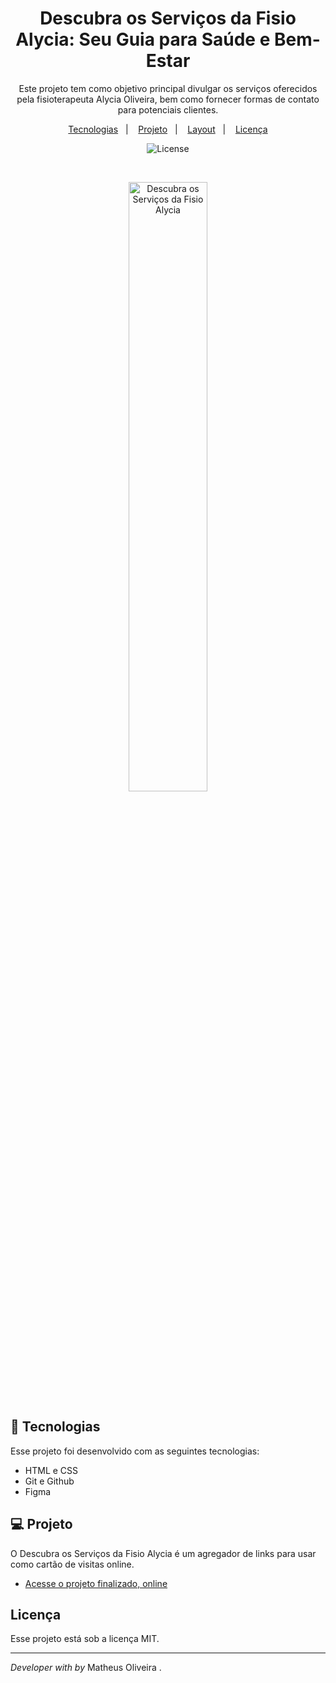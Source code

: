 <h1 align="center"> Descubra os Serviços da Fisio Alycia: Seu Guia para Saúde e Bem-Estar </h1>

<p align="center">
Este projeto tem como objetivo principal divulgar os serviços oferecidos pela fisioterapeuta Alycia Oliveira, bem como fornecer formas de contato para potenciais clientes.<br/>
</p>

<p align="center">
  <a href="#-tecnologias">Tecnologias</a>&nbsp;&nbsp;&nbsp;|&nbsp;&nbsp;&nbsp;
  <a href="#-projeto">Projeto</a>&nbsp;&nbsp;&nbsp;|&nbsp;&nbsp;&nbsp;
  <a href="#-layout">Layout</a>&nbsp;&nbsp;&nbsp;|&nbsp;&nbsp;&nbsp;
  <a href="#memo-licença">Licença</a>
</p>

<p align="center">
  <img alt="License" src="https://github.com/user-attachments/assets/c6f3e8d8-b2a9-4e18-85d9-91da4996ca90">
</p>

<br>

<p align="center">
  <img alt="Descubra os Serviços da Fisio Alycia" src="https://github.com/user-attachments/assets/c29104e8-93ce-41ce-82b6-5d4cb6e70f6c"
 width="50%">
</p>

## 🚀 Tecnologias

Esse projeto foi desenvolvido com as seguintes tecnologias:

- HTML e CSS
- Git e Github
- Figma

## 💻 Projeto

O Descubra os Serviços da Fisio Alycia é um agregador de links para usar como cartão de visitas online.

- [Acesse o projeto finalizado, online](https://maykbrito.github.io/devlinks)

## Licença

Esse projeto está sob a licença MIT.

---

<i>Developer with by</i> Matheus Oliveira .
